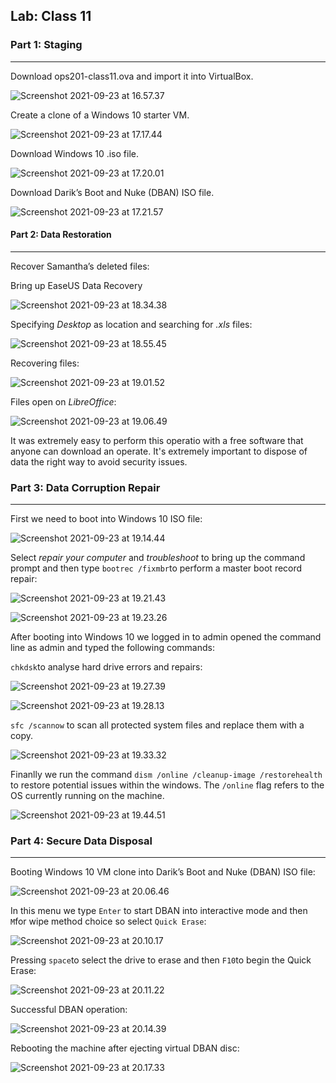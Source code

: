 ## Lab: Class 11

### Part 1: Staging

------

Download ops201-class11.ova and import it into VirtualBox.

![Screenshot 2021-09-23 at 16.57.37](https://github.com/pedrocorreiacodes/Ops-201/blob/master/screenshots/Lab%2011/Screenshot%202021-09-23%20at%2016.57.37.png)

Create a clone of a Windows 10 starter VM.

![Screenshot 2021-09-23 at 17.17.44](https://github.com/pedrocorreiacodes/Ops-201/blob/master/screenshots/Lab%2011/Screenshot%202021-09-23%20at%2017.17.44.png)

Download Windows 10 .iso file.

![Screenshot 2021-09-23 at 17.20.01](https://github.com/pedrocorreiacodes/Ops-201/blob/master/screenshots/Lab%2011/Screenshot%202021-09-23%20at%2017.20.01.png)

Download Darik’s Boot and Nuke (DBAN) ISO file.

![Screenshot 2021-09-23 at 17.21.57](https://github.com/pedrocorreiacodes/Ops-201/blob/master/screenshots/Lab%2011/Screenshot%202021-09-23%20at%2017.21.57.png)

#### Part 2: Data Restoration

------

Recover Samantha’s deleted files:

Bring up EaseUS Data Recovery

![Screenshot 2021-09-23 at 18.34.38](https://github.com/pedrocorreiacodes/Ops-201/blob/master/screenshots/Lab%2011/Screenshot%202021-09-23%20at%2018.34.38.png)

Specifying *Desktop* as location and searching for *.xls* files:

![Screenshot 2021-09-23 at 18.55.45](https://github.com/pedrocorreiacodes/Ops-201/blob/master/screenshots/Lab%2011/Screenshot%202021-09-23%20at%2018.55.45.png)

Recovering files:

![Screenshot 2021-09-23 at 19.01.52](https://github.com/pedrocorreiacodes/Ops-201/blob/master/screenshots/Lab%2011/Screenshot%202021-09-23%20at%2019.01.52.png)

Files open on *LibreOffice*:

![Screenshot 2021-09-23 at 19.06.49](https://github.com/pedrocorreiacodes/Ops-201/blob/master/screenshots/Lab%2011/Screenshot%202021-09-23%20at%2019.06.49.png)

It was extremely easy to perform this operatio with a free software that anyone can download an operate. It's extremely important to dispose of data the right way to avoid security issues.

### Part 3: Data Corruption Repair

------

First we need to boot into Windows 10 ISO file:

![Screenshot 2021-09-23 at 19.14.44](https://github.com/pedrocorreiacodes/Ops-201/blob/master/screenshots/Lab%2011/Screenshot%202021-09-23%20at%2019.14.44.png)

Select *repair your computer* and *troubleshoot* to bring up the command prompt and then type `bootrec /fixmbr`to perform a master boot record repair:

![Screenshot 2021-09-23 at 19.21.43](https://github.com/pedrocorreiacodes/Ops-201/blob/master/screenshots/Lab%2011/Screenshot%202021-09-23%20at%2019.21.43.png)

![Screenshot 2021-09-23 at 19.23.26](https://github.com/pedrocorreiacodes/Ops-201/blob/master/screenshots/Lab%2011/Screenshot%202021-09-23%20at%2019.23.26.png)

After booting into Windows 10 we logged in to admin opened the command line as admin and typed the following commands:

`chkdsk`to analyse hard drive errors and repairs:

![Screenshot 2021-09-23 at 19.27.39](https://github.com/pedrocorreiacodes/Ops-201/blob/master/screenshots/Lab%2011/Screenshot%202021-09-23%20at%2019.27.39.png)

![Screenshot 2021-09-23 at 19.28.13](https://github.com/pedrocorreiacodes/Ops-201/blob/master/screenshots/Lab%2011/Screenshot%202021-09-23%20at%2019.28.13.png)

`sfc /scannow` to scan all protected system files and replace them with a copy.

![Screenshot 2021-09-23 at 19.33.32](https://github.com/pedrocorreiacodes/Ops-201/blob/master/screenshots/Lab%2011/Screenshot%202021-09-23%20at%2019.33.32.png)

Finanlly we run the command `dism /online /cleanup-image /restorehealth` to restore potential issues within the windows. The `/online` flag refers to the OS currently running on the machine.

![Screenshot 2021-09-23 at 19.44.51](https://github.com/pedrocorreiacodes/Ops-201/blob/master/screenshots/Lab%2011/Screenshot%202021-09-23%20at%2019.44.51.png)

### Part 4: Secure Data Disposal

------

Booting Windows 10 VM clone into Darik’s Boot and Nuke (DBAN) ISO file:

![Screenshot 2021-09-23 at 20.06.46](https://github.com/pedrocorreiacodes/Ops-201/blob/master/screenshots/Lab%2011/Screenshot%202021-09-23%20at%2020.06.46.png)

In this menu we type `Enter` to start DBAN into interactive mode and then `M`for wipe method choice so select `Quick Erase`:

![Screenshot 2021-09-23 at 20.10.17](https://github.com/pedrocorreiacodes/Ops-201/blob/master/screenshots/Lab%2011/Screenshot%202021-09-23%20at%2020.10.17.png)

Pressing `space`to select the drive to erase and then `F10`to begin the Quick Erase:

![Screenshot 2021-09-23 at 20.11.22](https://github.com/pedrocorreiacodes/Ops-201/blob/master/screenshots/Lab%2011/Screenshot%202021-09-23%20at%2020.11.22.png)

Successful DBAN operation:

![Screenshot 2021-09-23 at 20.14.39](https://github.com/pedrocorreiacodes/Ops-201/blob/master/screenshots/Lab%2011/Screenshot%202021-09-23%20at%2020.14.39.png)

Rebooting the machine after ejecting virtual DBAN disc:

![Screenshot 2021-09-23 at 20.17.33](https://github.com/pedrocorreiacodes/Ops-201/blob/master/screenshots/Lab%2011/Screenshot%202021-09-23%20at%2020.17.33.png)
